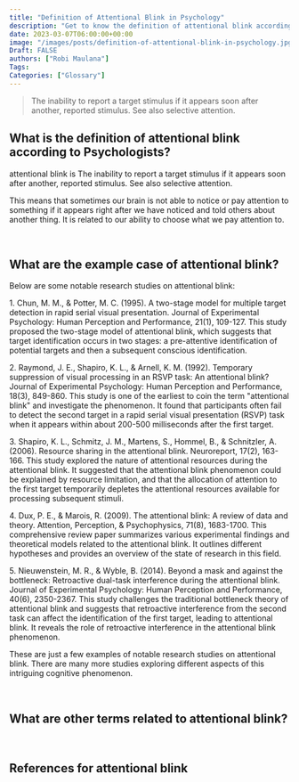 ```yaml
---
title: "Definition of Attentional Blink in Psychology"
description: "Get to know the definition of attentional blink according to psychologists."
date: 2023-03-07T06:00:00+00:00
image: "/images/posts/definition-of-attentional-blink-in-psychology.jpg"
Draft: FALSE
authors: ["Robi Maulana"]
Tags: 
Categories: ["Glossary"]
---
```






> The inability to report a target stimulus if it appears soon after another, reported stimulus. See also selective attention.

## What is the definition of attentional blink according to Psychologists?

attentional blink is The inability to report a target stimulus if it appears soon after another, reported stimulus. See also selective attention.

This means that sometimes our brain is not able to notice or pay attention to something if it appears right after we have noticed and told others about another thing. It is related to our ability to choose what we pay attention to.

 

## What are the example case of attentional blink?

Below are some notable research studies on attentional blink:

1\. Chun, M. M., & Potter, M. C. (1995). A two-stage model for multiple target detection in rapid serial visual presentation. Journal of Experimental Psychology: Human Perception and Performance, 21(1), 109-127. This study proposed the two-stage model of attentional blink, which suggests that target identification occurs in two stages: a pre-attentive identification of potential targets and then a subsequent conscious identification.

2\. Raymond, J. E., Shapiro, K. L., & Arnell, K. M. (1992). Temporary suppression of visual processing in an RSVP task: An attentional blink? Journal of Experimental Psychology: Human Perception and Performance, 18(3), 849-860. This study is one of the earliest to coin the term "attentional blink" and investigate the phenomenon. It found that participants often fail to detect the second target in a rapid serial visual presentation (RSVP) task when it appears within about 200-500 milliseconds after the first target.

3\. Shapiro, K. L., Schmitz, J. M., Martens, S., Hommel, B., & Schnitzler, A. (2006). Resource sharing in the attentional blink. Neuroreport, 17(2), 163-166. This study explored the nature of attentional resources during the attentional blink. It suggested that the attentional blink phenomenon could be explained by resource limitation, and that the allocation of attention to the first target temporarily depletes the attentional resources available for processing subsequent stimuli.

4\. Dux, P. E., & Marois, R. (2009). The attentional blink: A review of data and theory. Attention, Perception, & Psychophysics, 71(8), 1683-1700. This comprehensive review paper summarizes various experimental findings and theoretical models related to the attentional blink. It outlines different hypotheses and provides an overview of the state of research in this field.

5\. Nieuwenstein, M. R., & Wyble, B. (2014). Beyond a mask and against the bottleneck: Retroactive dual-task interference during the attentional blink. Journal of Experimental Psychology: Human Perception and Performance, 40(6), 2350-2367. This study challenges the traditional bottleneck theory of attentional blink and suggests that retroactive interference from the second task can affect the identification of the first target, leading to attentional blink. It reveals the role of retroactive interference in the attentional blink phenomenon.

These are just a few examples of notable research studies on attentional blink. There are many more studies exploring different aspects of this intriguing cognitive phenomenon.

 

## What are other terms related to attentional blink?

 

## References for attentional blink
